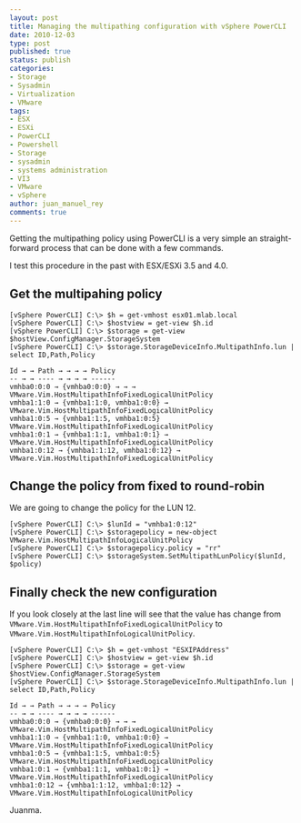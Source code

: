 ```yaml
---
layout: post
title: Managing the multipathing configuration with vSphere PowerCLI
date: 2010-12-03
type: post
published: true
status: publish
categories:
- Storage
- Sysadmin
- Virtualization
- VMware
tags:
- ESX
- ESXi
- PowerCLI
- Powershell
- Storage
- sysadmin
- systems administration
- VI3
- VMware
- vSphere
author: juan_manuel_rey
comments: true
---
```


Getting the multipathing policy using PowerCLI is a very simple an straight-forward process that can be done with a few commands.

I test this procedure in the past with ESX/ESXi 3.5 and 4.0.

## Get the multipahing policy

```
[vSphere PowerCLI] C:\> $h = get-vmhost esx01.mlab.local
[vSphere PowerCLI] C:\> $hostview = get-view $h.id
[vSphere PowerCLI] C:\> $storage = get-view $hostView.ConfigManager.StorageSystem
[vSphere PowerCLI] C:\> $storage.StorageDeviceInfo.MultipathInfo.lun | select ID,Path,Policy

Id → → Path → → → → Policy
-- → → ---- → → → → ------
vmhba0:0:0 → {vmhba0:0:0} → → → VMware.Vim.HostMultipathInfoFixedLogicalUnitPolicy
vmhba1:1:0 → {vmhba1:1:0, vmhba1:0:0} → VMware.Vim.HostMultipathInfoFixedLogicalUnitPolicy
vmhba1:0:5 → {vmhba1:1:5, vmhba1:0:5} VMware.Vim.HostMultipathInfoFixedLogicalUnitPolicy
vmhba1:0:1 → {vmhba1:1:1, vmhba1:0:1} → VMware.Vim.HostMultipathInfoFixedLogicalUnitPolicy
vmhba1:0:12 → {vmhba1:1:12, vmhba1:0:12} → VMware.Vim.HostMultipathInfoFixedLogicalUnitPolicy
```

## Change the policy from fixed to round-robin

We are going to change the policy for the LUN 12.

```
[vSphere PowerCLI] C:\> $lunId = "vmhba1:0:12"
[vSphere PowerCLI] C:\> $storagepolicy = new-object VMware.Vim.HostMultipathInfoLogicalUnitPolicy
[vSphere PowerCLI] C:\> $storagepolicy.policy = "rr"
[vSphere PowerCLI] C:\> $storageSystem.SetMultipathLunPolicy($lunId, $policy)
```

## Finally check the new configuration

If you look closely at the last line will see that the value has change from `VMware.Vim.HostMultipathInfoFixedLogicalUnitPolicy` to `VMware.Vim.HostMultipathInfoLogicalUnitPolicy`.

```
[vSphere PowerCLI] C:\> $h = get-vmhost "ESXIPAddress"
[vSphere PowerCLI] C:\> $hostview = get-view $h.id
[vSphere PowerCLI] C:\> $storage = get-view $hostView.ConfigManager.StorageSystem
[vSphere PowerCLI] C:\> $storage.StorageDeviceInfo.MultipathInfo.lun | select ID,Path,Policy

Id → → Path → → → → Policy
-- → → ---- → → → → ------
vmhba0:0:0 → {vmhba0:0:0} → → → VMware.Vim.HostMultipathInfoFixedLogicalUnitPolicy
vmhba1:1:0 → {vmhba1:1:0, vmhba1:0:0} → VMware.Vim.HostMultipathInfoFixedLogicalUnitPolicy
vmhba1:0:5 → {vmhba1:1:5, vmhba1:0:5} VMware.Vim.HostMultipathInfoFixedLogicalUnitPolicy
vmhba1:0:1 → {vmhba1:1:1, vmhba1:0:1} → VMware.Vim.HostMultipathInfoFixedLogicalUnitPolicy
vmhba1:0:12 → {vmhba1:1:12, vmhba1:0:12} → VMware.Vim.HostMultipathInfoLogicalUnitPolicy
```

Juanma.
